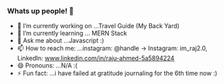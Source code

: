 ### Whats up people! 👋

- 🔭 I’m currently working on ...Travel Guide (My Back Yard)
- 🌱 I’m currently learning ... MERN Stack
- 💬 Ask me about ...Javascript :)
- 📫 How to reach me: ...instagram: @handle → Instagram: im_raj2.0, LinkedIn: www.linkedin.com/in/raju-ahmed-5a5894224
- 😄 Pronouns: ...N/A :(
- ⚡ Fun fact: ...i have failed at gratitude journaling for the 6th time now :)
